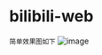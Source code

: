 # bilibili-web
```简单效果图如下```
![image](https://user-images.githubusercontent.com/75964864/174466803-42db160c-e966-4509-aee8-e54e601e8090.png)
